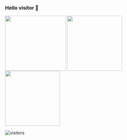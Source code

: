 ### Hello visitor 👋



<div>
  <img align="top" width="200em" height="180em" src="https://github-readme-stats.vercel.app/api/wakatime?username=MariuszUrban" />  
  <img align="top" height="180em" src="https://github-readme-stats.vercel.app/api/top-langs/?username=MariuszUrban&layout=compact)](https://github.com/MariuszUrban/github-readme-stats" />  
  <img align="top" height="180em" src="https://github-readme-stats.vercel.app/api?username=MariuszUrban&show_icons=true&hide_border=true&&count_private=true&include_all_commits=true" />
</div>







![visitors](https://visitor-badge.glitch.me/badge?page_id=page.id)

